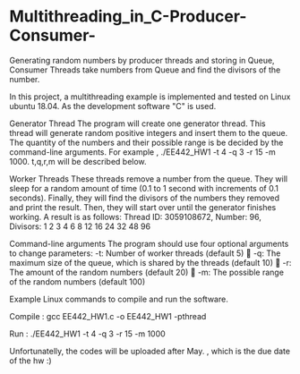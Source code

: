 # Multithreading_in_C-Producer-Consumer-
Generating random numbers by producer threads and storing in Queue, Consumer Threads take numbers from Queue and find the divisors of the number. 

In this project, a multithreading example is implemented and tested on Linux ubuntu 18.04. As the development software "C" is used.

Generator Thread
The program will create one generator thread. This thread will generate random positive integers and insert them to the queue. The quantity of the numbers and their possible range is be decided by the command-line arguments. For example , ./EE442_HW1 -t 4 -q 3 -r 15 -m 1000. t,q,r,m will be described below.

Worker Threads 
These threads remove a number from the queue. They will sleep for a random amount of time (0.1 to 1 second with increments of 0.1 seconds). Finally, they will find the divisors of the numbers they removed and print the result. Then, they will start over until the generator finishes working. A result is as follows: 
Thread ID: 3059108672, Number: 96, Divisors: 1 2 3 4 6 8 12 16 24 32 48 96

Command-line arguments 
The program should use four optional arguments to change parameters: 
-t: Number of worker threads (default 5)  -q: The maximum size of the queue, which is shared by the threads (default 10)  -r: The amount of the random numbers (default 20)  -m: The possible range of the random numbers (default 100)

Example Linux commands to compile and run the software.

Compile   : gcc EE442_HW1.c -o EE442_HW1 -pthread

Run       : ./EE442_HW1 -t 4 -q 3 -r 15 -m 1000


Unfortunatelly, the codes will be uploaded after May. , which is the due date of the hw :)
